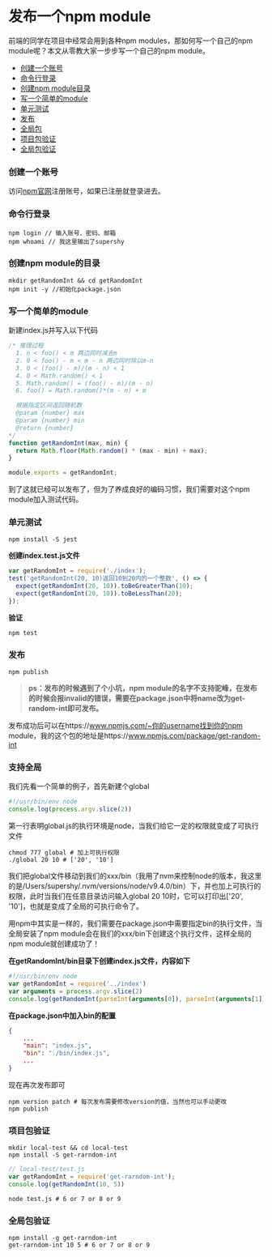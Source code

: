 # 发布一个npm module

前端的同学在项目中经常会用到各种npm modules，那如何写一个自己的npm module呢？本文从零教大家一步步写一个自己的npm module。

* [创建一个账号](#account)
* [命令行登录](#login)
* [创建npm module目录](#create)
* [写一个简单的module](#write)
* [单元测试](#test)
* [发布](#publish)
* [全局包](#global)
* [项目包验证](#local-test)
* [全局包验证](#global-test)

### <a name="account"></a>创建一个账号

访问[npm官网](https://www.npmjs.com/)注册账号，如果已注册就登录进去。

### <a name="login"></a>命令行登录

```shell
npm login // 输入账号、密码、邮箱
npm whoami // 我这里输出了supershy
```

### <a name="create"></a>创建npm module的目录

```shell
mkdir getRandomInt && cd getRandomInt
npm init -y //初始化package.json
```

### <a name="write"></a>写一个简单的module

新建index.js并写入以下代码

```javascript
/* 推理过程
  1. n < foo() < m 两边同时减去m
  2. 0 < foo() - m < m - n 两边同时除以m-n
  3. 0 < (foo() - m)/(m - n) < 1
  4. 0 < Math.random() < 1
  5. Math.random() = (foo() - m)/(m - n)
  6. foo() = Math.random()*(m - n) + m

  根据指定区间返回随机数
  @param {number} max
  @param {number} min
  @return {number}
*/
function getRandomInt(max, min) {
  return Math.floor(Math.random() * (max - min) + max);
}

module.exports = getRandomInt;
```

到了这就已经可以发布了，但为了养成良好的编码习惯，我们需要对这个npm module加入测试代码。

### <a name="test"></a>单元测试

```
npm install -S jest
```

**创建index.test.js文件**

```javascript
var getRandomInt = require('./index');
test('getRandomInt(20, 10)返回10到20内的一个整数', () => {
  expect(getRandomInt(20, 10)).toBeGreaterThan(10);
  expect(getRandomInt(20, 10)).toBeLessThan(20);
});
```

**验证**

```shell
npm test
```

### <a name="publish"></a>发布

```shell
npm publish
```

> **ps：发布的时候遇到了个小坑，npm module的名字不支持驼峰，在发布的时候会报invalid的错误，需要在package.json中将name改为get-random-int即可发布。**

发布成功后可以在https://www.npmjs.com/~你的username找到你的npm module，我的这个包的地址是https://www.npmjs.com/package/get-random-int

### <a name="global"></a>支持全局

我们先看一个简单的例子，首先新建个global

```javascript
#!/usr/bin/env node
console.log(process.argv.slice(2))
```

第一行表明global.js的执行环境是node，当我们给它一定的权限就变成了可执行文件

```shell
chmod 777 global # 加上可执行权限
./global 20 10 # ['20', '10']
```

我们把global文件移动到我们的xxx/bin（我用了nvm来控制node的版本，我这里的是/Users/supershy/.nvm/versions/node/v9.4.0/bin）下，并也加上可执行的权限，此时当我们在任意目录访问输入global 20 10时，它可以打印出['20', '10']，也就是变成了全局的可执行命令了。

用npm中其实是一样的，我们需要在package.json中需要指定bin的执行文件，当全局安装了npm module会在我们的xxx/bin下创建这个执行文件，这样全局的npm module就创建成功了！

**在getRandomInt/bin目录下创建index.js文件，内容如下**

```javascript
#!/usr/bin/env node
var getRandomInt = require('../index')
var arguments = process.argv.slice(2)
console.log(getRandomInt(parseInt(arguments[0]), parseInt(arguments[1])))
```

**在package.json中加入bin的配置**

```json
{
    ...
    "main": "index.js",
    "bin": "./bin/index.js",
    ...
}
```

现在再次发布即可

```shell
npm version patch # 每次发布需要修改version的值，当然也可以手动更改
npm publish
```

### <a name="local-test"></a>项目包验证

```shell
mkdir local-test && cd local-test
npm install -S get-rarndom-int
```

```javascript
// local-test/test.js
var getRandomInt = require('get-rarndom-int');
console.log(getRandomInt(10, 5))
```

```shell
node test.js # 6 or 7 or 8 or 9
```

### <a name="global-test"></a>全局包验证

```shell
npm install -g get-rarndom-int
get-rarndom-int 10 5 # 6 or 7 or 8 or 9
```